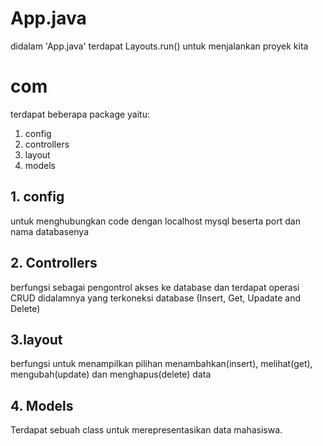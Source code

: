 # App.java
didalam 'App.java' terdapat Layouts.run() untuk menjalankan proyek kita

# com 
terdapat beberapa package yaitu:
1. config
2. controllers
3. layout
4. models

## 1. config
untuk menghubungkan code dengan localhost mysql beserta port dan nama databasenya

## 2. Controllers
berfungsi sebagai pengontrol akses ke database dan terdapat operasi CRUD didalamnya yang terkoneksi database (Insert, Get, Upadate and Delete) 

## 3.layout
berfungsi untuk menampilkan pilihan menambahkan(insert), melihat(get), mengubah(update) dan menghapus(delete) data

## 4. Models
Terdapat sebuah class untuk merepresentasikan data mahasiswa.

